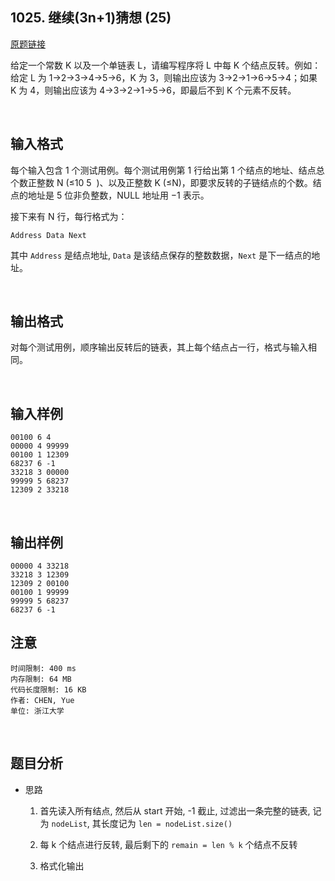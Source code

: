 ##	1025. 继续(3n+1)猜想 (25)

[原题链接](https://pintia.cn/problem-sets/994805260223102976/problems/994805296180871168)

给定一个常数 K 以及一个单链表 L，请编写程序将 L 中每 K 个结点反转。例如：给定 L 为 1→2→3→4→5→6，K 为 3，则输出应该为 3→2→1→6→5→4；如果 K 为 4，则输出应该为 4→3→2→1→5→6，即最后不到 K 个元素不反转。

<br>

##	输入格式

每个输入包含 1 个测试用例。每个测试用例第 1 行给出第 1 个结点的地址、结点总个数正整数 N (≤10
​5
​​ )、以及正整数 K (≤N)，即要求反转的子链结点的个数。结点的地址是 5 位非负整数，NULL 地址用 −1 表示。

接下来有 N 行，每行格式为：

```
Address Data Next
```

其中 `Address` 是结点地址, `Data` 是该结点保存的整数数据，`Next` 是下一结点的地址。

<br>

##	输出格式

对每个测试用例，顺序输出反转后的链表，其上每个结点占一行，格式与输入相同。

<br>

##	输入样例

```
00100 6 4
00000 4 99999
00100 1 12309
68237 6 -1
33218 3 00000
99999 5 68237
12309 2 33218
```

<br>

##	输出样例

```
00000 4 33218
33218 3 12309
12309 2 00100
00100 1 99999
99999 5 68237
68237 6 -1
```

##	注意

```
时间限制: 400 ms
内存限制: 64 MB
代码长度限制: 16 KB
作者: CHEN, Yue
单位: 浙江大学
```

<br>

##	题目分析

*	思路

	1. 首先读入所有结点, 然后从 start 开始, -1 截止, 过滤出一条完整的链表, 记为 `nodeList`, 其长度记为 `len = nodeList.size()`

	2. 每 k 个结点进行反转, 最后剩下的 `remain = len % k` 个结点不反转

	3. 格式化输出

	<br>
